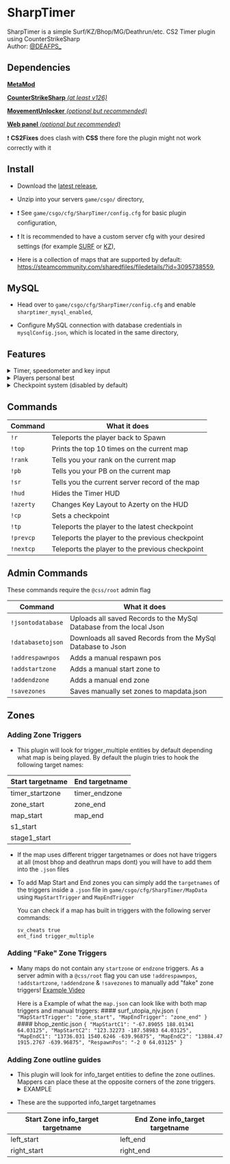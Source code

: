 # SharpTimer
SharpTimer is a simple Surf/KZ/Bhop/MG/Deathrun/etc. CS2 Timer plugin using CounterStrikeSharp<br>
Author: [@DEAFPS_](https://twitter.com/deafps_)

## Dependencies

[**MetaMod**](https://cs2.poggu.me/metamod/installation/)

[**CounterStrikeSharp** *(at least v126)*](https://github.com/roflmuffin/CounterStrikeSharp/releases)

[**MovementUnlocker** *(optional but recommended)*](https://github.com/Source2ZE/MovementUnlocker)

[**Web panel** *(optional but recommended)*](https://github.com/Letaryat/sharptimer-web-panel)

:exclamation: **CS2Fixes** does clash with **CSS** there fore the plugin might not work correctly with it

## Install
* Download the [latest release](https://github.com/DEAFPS/SharpTimer/releases),

* Unzip into your servers `game/csgo/` directory,

* :exclamation: See `game/csgo/cfg/SharpTimer/config.cfg` for basic plugin configuration,

* :exclamation: It is recommended to have a custom server cfg with your desired settings (for example [SURF](https://github.com/DEAFPS/cs-cfg/blob/main/surf.cfg) or [KZ](https://github.com/DEAFPS/cs-cfg/blob/main/kz.cfg)),

* Here is a collection of maps that are supported by default: https://steamcommunity.com/sharedfiles/filedetails/?id=3095738559,

## MySQL
* Head over to `game/csgo/cfg/SharpTimer/config.cfg` and enable `sharptimer_mysql_enabled`,

* Configure MySQL connection with database credentials in `mysqlConfig.json`, which is located in the same directory,

## Features
<details> 
  <summary>Timer, speedometer and key input</summary>
   <img src="https://i.imgur.com/cGUjH6m.png">
</details>

<details> 
  <summary>Players personal best</summary>
  <img src="https://i.imgur.com/9HGOhRR.png">
</details>

<details> 
  <summary>Checkpoint system (disabled by default)</summary>
   <img src="https://i.imgur.com/USX5i8C.png"><br>
   <img src="https://i.imgur.com/kWiHOlz.png"><br>
   <img src="https://i.imgur.com/lXwXNN7.png"><br>
   <img src="https://i.imgur.com/nyn76Q4.png">
</details>

## Commands

| Command  | What it does |
| ------------- | ------------- |
| `!r`  | Teleports the player back to Spawn |
| `!top`  | Prints the top 10 times on the current map |
| `!rank` | Tells you your rank on the current map |
| `!pb` | Tells you your PB on the current map |
| `!sr` | Tells you the current server record of the map |
| `!hud` | Hides the Timer HUD |
| `!azerty` | Changes Key Layout to Azerty on the HUD |
| `!cp` | Sets a checkpoint |
| `!tp` | Teleports the player to the latest checkpoint |
| `!prevcp` | Teleports the player to the previous checkpoint |
| `!nextcp` | Teleports the player to the previous checkpoint |

## Admin Commands
These commands require the `@css/root` admin flag

| Command  | What it does |
| ------------- | ------------- |
| `!jsontodatabase`  | Uploads all saved Records to the MySql Database from the local Json |
| `!databasetojson`  | Downloads all saved Records from the MySql Database to Json |
| `!addrespawnpos`  | Adds a manual respawn pos |
| `!addstartzone`  | Adds a manual start zone to |
| `!addendzone`  | Adds a manual end zone |
| `!savezones`  | Saves manually set zones to mapdata.json |

## Zones

### Adding Zone Triggers
* This plugin will look for trigger_multiple entities by default depending what map is being played. By default the plugin tries to hook the following target names:

| Start targetname  | End targetname |
| ------------- | ------------- |
| timer_startzone  | timer_endzone  |
| zone_start | zone_end |
| map_start | map_end  |
| s1_start |   |
| stage1_start |   |


* If the map uses different trigger targetnames or does not have triggers at all (most bhop and deathrun maps dont) you will have to add them into the `.json` files

* To add Map Start and End zones you can simply add the `targetnames` of the triggers inside a `.json` file in `game/csgo/cfg/SharpTimer/MapData` using `MapStartTrigger` and  `MapEndTrigger`

  You can check if a map has built in triggers with the following server commands:
  ```
  sv_cheats true
  ent_find trigger_multiple
  ```

### Adding "Fake" Zone Triggers
* Many maps do not contain any `startzone` or `endzone` triggers. As a server admin with a `@css/root` flag you can use `!addrespawnpos`, `!addstartzone`, `!addendzone` & `!savezones` to manually add "fake" zone triggers! [Example Video](https://streamable.com/9ez6gq)

  Here is a Example of what the `map.json` can look like with both map triggers and manual triggers:
      #### surf_utopia_njv.json
      ```
      {
        "MapStartTrigger": "zone_start",
        "MapEndTrigger": "zone_end"
      }
      ```
      #### bhop_zentic.json
      ```
      {
        "MapStartC1": "-67.89055 188.01341 64.03125",
        "MapStartC2": "123.32273 -187.58983 64.03125",
        "MapEndC1": "13736.031 1540.6246 -639.96875",
        "MapEndC2": "13884.47 1915.2767 -639.96875",
        "RespawnPos": "-2 0 64.03125"
      }
      ```

### Adding Zone outline guides
* This plugin will look for info_target entities to define the zone outlines. Mappers can place these at the opposite corners of the zone triggers.<details> 
  <summary>EXAMPLE</summary>
   <img src="https://i.imgur.com/8nJBHaH.jpeg">
</details>


* These are the supported info_target targetnames

| Start Zone info_target targetname  | End Zone info_target targetname |
| ------------- | ------------- |
| left_start  | left_end  |
| right_start | right_end |



